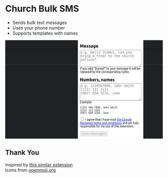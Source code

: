 # Church Bulk SMS
* Sends bulk text messages
* Uses your phone number
* Supports templates with names

![screenshot](./screenshots/screenshot-1.jpg)

## Thank You
Inspired by [this similar extension](https://github.com/brismuth/google-voice-bulk-texter)  
Icons from [openmoji.org](https://openmoji.org/library/#search=text&emoji=E248)
